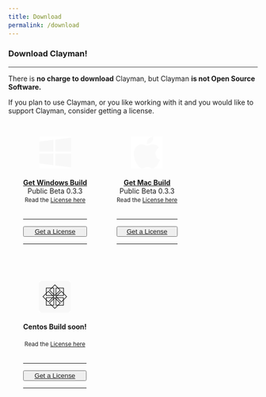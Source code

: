```yaml
---
title: Download
permalink: /download
---
```

### Download Clayman!
<hr style="background-color:#424242;">

There is <b>no charge to download</b> Clayman, but Clayman <b>is not Open Source Software.</b>

If you plan to use Clayman, or you like working with it and you would like to support Clayman, consider getting a license.
<div class="block" >    

<div class="card column is-3" style="float: left; position: relative; padding:20px; margin:10px;text-align: center;">   

<div class="img" >
<a href="https://s3.us-central-1.wasabisys.com/clayman-distribution/beta_public/win/Clayman.zip"><img src="/assets/img/windows.png" width="64px" height="64px"> </a>
</div>
<br>
        <b><a href="https://s3.us-central-1.wasabisys.com/clayman-distribution/beta_public/win/Clayman.zip">Get Windows Build</a></b> <br>
        Public Beta 0.3.3
        <br><small>Read the <a href="../support/license"> License here</a> </small>
<br><br>
<hr>
<button style="width:100%;" type="button" class="btn btn-lg btn-block button_support"><a href="https://www.buymeacoffee.com/ddesmond">Get a License</a></button>
<hr>
</div>

<div class="card column is-3" style="float: left; position: relative; padding:20px; margin:10px;text-align: center;">  

<div class="img" >
<a href="https://s3.us-central-1.wasabisys.com/clayman-distribution/beta_public/mac/Clayman.zip"><img src="/assets/img/mac.png" width="64px" height="64px"> </a>
</div>
<br>
        <b><a href="https://s3.us-central-1.wasabisys.com/clayman-distribution/beta_public/mac/Clayman.zip">Get Mac Build</a></b> <br>
        Public Beta 0.3.3
        <br><small>Read the <a href="../support/license"> License here</a> </small>
<br><br>
<hr>
<button style="width:100%;" type="button" class="btn btn-lg btn-block button_support"><a href="https://www.buymeacoffee.com/ddesmond">Get a License</a></button>
<hr>
</div>


<div class="card column is-3" style="float: left; position: relative; padding:20px; margin:10px;text-align: center;">  

<div class="img" >
<img src="/assets/img/centos.png" width="64px" height="64px"> 
</div>
<br>
        <b>Centos Build soon!</b> <br>
        <br><small>Read the <a href="../support/license"> License here</a> </small>
<br><br>
<hr>
<button style="width:100%;" type="button" class="btn btn-lg btn-block button_support"><a href="https://www.buymeacoffee.com/ddesmond">Get a License</a></button>
<hr>
</div>


</div>

<!-- fixer --->
<div style="clear: both;"></div>

<!-- fixer --->